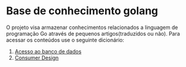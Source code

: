 # Base de conhecimento golang
O projeto visa armazenar conhecimentos relacionados a linguagem de programação Go através de pequenos artigos(traduzidos ou não). Para acessar os conteúdos use o seguinte dicionário:

1. [Acesso ao banco de dados](acesso-banco-de-dados/acesso-banco-de-dados.md "Acesso ao banco de dados")
2. [Consumer Design](consumer-design/consumer-design.md "Consumer Design")
